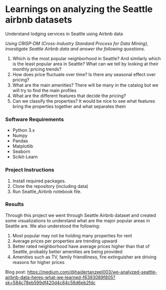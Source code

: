 # Learnings on analyzing the Seattle airbnb datasets

Understand lodging services in Seattle using Airbnb data

*Using CRISP-DM (Cross-Industry Standard Process for Data Mining), investigate Seattle Airbnb data and answer the following questions.*

1.	Which is the most popular neighborhood in Seattle? And similarly which is the least popular area in Seattle? What can we tell by looking at their monthly pricing trends?
2.	How does price fluctuate over time? Is there any seasonal effect over pricing?
3.	What are the main amenities? There will be many in the catalog but we will try to find the main profiles
4.	What are the different features that decide the pricing?
5.	Can we classify the properties? It would be nice to see what features bring the properties together and what separates them


### Software Requirements
* Python 3.x
* Numpy
* Pandas
* Matplotlib
* Seaborn
* Scikit-Learn

### Project Instructions

1. Install required packages.
2. Clone the repository (including data)
3. Run Seattle_Airbnb notebook file.

### Results
Through this project we went through Seattle Airbnb dataset and created some visualizations to understand what are the major popular areas in Seattle are. We also understood the following:
1.	Most popular may not be holding many properties for rent
2.	Average prices per properties are trending upward
3.	Better rated neighborhood have average prices higher than that of Seattle, probably better amenities are being provided
4.	Amenities such as TV, family friendliness, fire extinguisher are driving reasons for higher prices


Blog post:
https://medium.com/@haidertanzeel003/we-analyzed-seattle-airbnb-data-heres-what-we-learned-f6393089f805?sk=584c78eb599df420d4c84c56d6eb2fdc
